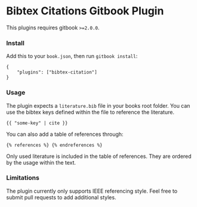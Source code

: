 # Bibtex Citations Gitbook Plugin


This plugins requires gitbook `>=2.0.0`.

### Install

Add this to your `book.json`, then run `gitbook install`:

```
{
    "plugins": ["bibtex-citation"]
}
```

### Usage

The plugin expects a `literature.bib` file in your books root folder.
You can use the bibtex keys defined within the file to reference the literature.

```
{{ "some-key" | cite }}
```

You can also add a table of references through:

```
{% references %} {% endreferences %}
```

Only used literature is included in the table of references. They are ordered by the usage within the text.


### Limitations

The plugin currently only supports IEEE referencing style.
Feel free to submit pull requests to add additional styles.

